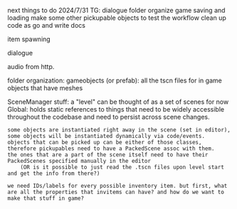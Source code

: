 
next things to do 2024/7/31 TG:
    dialogue
    folder organize
    game saving and loading
    make some other pickupable objects to test the workflow
    clean up code as go and write docs

item spawning


dialogue

audio from http. 

folder organization:
    gameobjects (or prefab): all the tscn files for in game objects that have meshes

SceneManager stuff:
    a "level" can be thought of as a set of scenes for now
    Global: 
        holds static references to things that need to be widely accessible throughout the codebase and need to persist across scene changes. 

    some objects are instantiated right away in the scene (set in editor), some objects will be instantiated dynamically via code/events.
    objects that can be picked up can be either of those classes, therefore pickupables need to have a PackedScene assoc with them.
    the ones that are a part of the scene itself need to have their PackedScenes specified manually in the editor
        (OR is it possible to just read the .tscn files upon level start and get the info from there?)

    we need IDs/labels for every possible inventory item. but first, what are all the properties that invitems can have? and how do we want to make that stuff in game? 